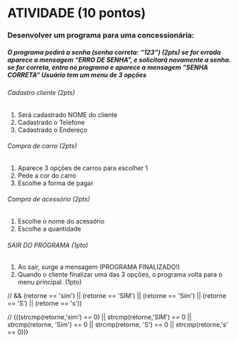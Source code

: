 # ATIVIDADE (10 pontos)

### Desenvolver um programa para uma concessionária:

##### O programa pedirá a senha (senha correta: “123”) (2pts) se for errada aparece a mensagem “ERRO DE SENHA”, e solicitará novamente a senha. se for correta, entra no programa e aparece a mensagem “SENHA CORRETA” Usuário tem um menu de 3 opções

###### Cadastro cliente (2pts)
1. Será cadastrado NOME do cliente
2. Cadastrado o Telefone
3. Cadastrado o Endereço

###### Compra de carro (2pts)
1. Aparece 3 opções de carros para escolher 1
2. Pede a cor do carro
3. Escolhe a forma de pagar

###### Compra de acessório (2pts)
1. Escolhe o nome do acessório
2. Escolhe a quantidade

###### SAIR DO PROGRAMA (1pto)
1. Ao sair, surge a mensagem (PROGRAMA FINALIZADO!)
2. Quando o cliente finalizar uma das 3 opções, o programa volta para o menu principal. (1pto)

// && (retorne == 'sim') || (retorne == 'SIM') || (retorne == 'Sim') || (retorne == 'S') || (retorne == 's'))

// (((strcmp(retorne,'sim') == 0) || strcmp(retorne,'SIM') == 0 || strcmp(retorne, 'Sim') == 0 || strcmp(retorne, 'S') == 0 || strcmp(retorne,'s' == 0)))